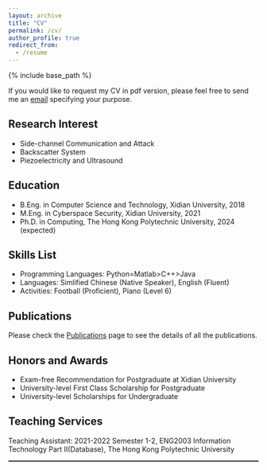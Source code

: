```yaml
---
layout: archive
title: "CV"
permalink: /cv/
author_profile: true
redirect_from:
  - /resume
---
```


{% include base_path %}

If you would like to request my CV in pdf version, please feel free to send me an [email](mailto:marcogong22@gmail.com) specifying your purpose.
## Research Interest
* Side-channel Communication and Attack
* Backscatter System
* Piezoelectricity and Ultrasound

## Education

* B.Eng. in Computer Science and Technology, Xidian University, 2018
* M.Eng. in Cyberspace Security, Xidian University, 2021
* Ph.D. in Computing, The Hong Kong Polytechnic University, 2024 (expected)



## Skills List

* Programming Languages: Python=Matlab>C++>Java
* Languages: Simlified Chinese (Native Speaker), English (Fluent)
* Activities: Football (Proficient), Piano (Level 6)



## Publications

Please check the [Publications](https://marcogong.github.io/publications/) page to see the details of all the publications.

## Honors and Awards

* Exam-free Recommendation for Postgraduate at Xidian University
* University-level First Class Scholarship for Postgraduate
* University-level Scholarships for Undergraduate



## Teaching Services
Teaching Assistant: 2021-2022 Semester 1-2, ENG2003 Information Technology Part II(Database), The Hong Kong Polytechnic University


<hr style="border:1px solid gray"/> 

